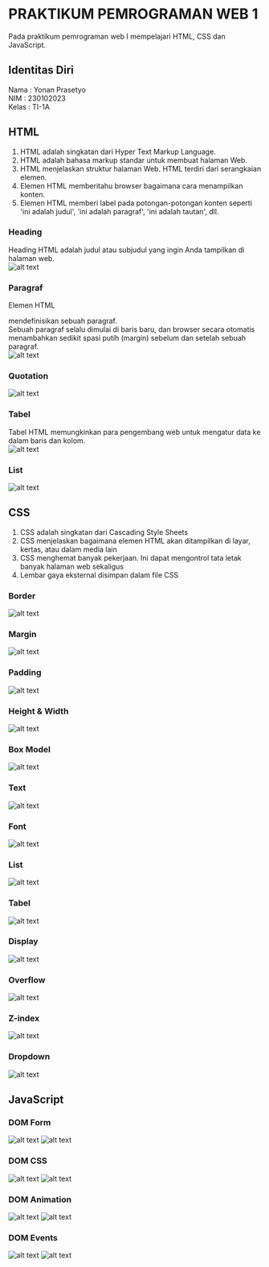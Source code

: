 # PRAKTIKUM PEMROGRAMAN WEB 1
Pada praktikum pemrograman web I mempelajari HTML, CSS dan JavaScript.

## Identitas Diri
Nama : Yonan Prasetyo <br>
NIM : 230102023 <br>
Kelas : TI-1A <br>

## HTML
1. HTML adalah singkatan dari Hyper Text Markup Language. 
2. HTML adalah bahasa markup standar untuk membuat halaman Web. 
3. HTML menjelaskan struktur halaman Web. HTML terdiri dari serangkaian elemen. 
4. Elemen HTML memberitahu browser bagaimana cara menampilkan konten. 
5. Elemen HTML memberi label pada potongan-potongan konten seperti 'ini adalah judul', 'ini adalah paragraf', 'ini adalah tautan', dll.

### Heading
Heading HTML adalah judul atau subjudul yang ingin Anda tampilkan di halaman web. <br>
![alt text](img/01-heading.png)

### Paragraf
Elemen HTML <p> mendefinisikan sebuah paragraf. <br> 
Sebuah paragraf selalu dimulai di baris baru, dan browser secara otomatis menambahkan sedikit spasi putih (margin) sebelum dan setelah sebuah paragraf. <br>
![alt text](img/02-paragraph.png)

### Quotation
![alt text](img/03-Quotation.png)

### Tabel
Tabel HTML memungkinkan para pengembang web untuk mengatur data ke dalam baris dan kolom. <br>
![alt text](img/05-table.png)

### List
![alt text](img/04-list.png)

## CSS
1. CSS adalah singkatan dari Cascading Style Sheets 
2. CSS menjelaskan bagaimana elemen HTML akan ditampilkan di layar, kertas, atau dalam media lain 
3. CSS menghemat banyak pekerjaan. Ini dapat mengontrol tata letak banyak halaman web sekaligus 
4. Lembar gaya eksternal disimpan dalam file CSS

### Border
![alt text](img/06-border.png)

### Margin
![alt text](img/07-margin.png)

### Padding
![alt text](img/08-padding.png)

### Height & Width
![alt text](img/09-height-width.png)

### Box Model
![alt text](img/10-box-model.png)

### Text
![alt text](img/11-text.png)

### Font
![alt text](img/12-font.png)

### List
![alt text](img/13-list.png)

### Tabel
![alt text](img/14-table.png)

### Display
![alt text](img/15-display.png)

### Overflow
![alt text](img/16-overflow.png)

### Z-index
![alt text](img/17-Z-INDEX.png)

### Dropdown
![alt text](img/18-dropdown.png)

## JavaScript

### DOM Form
![alt text](img/19-form1.png)
![alt text](img/19-form2.png)

### DOM CSS
![alt text](img/20-domcss1.png)
![alt text](img/20-domcss2.png)

### DOM Animation
![alt text](img/21-animation1.png)
![alt text](img/21-animation2.png)

### DOM Events
![alt text](img/22-events1.png)
![alt text](img/22-events2.png)